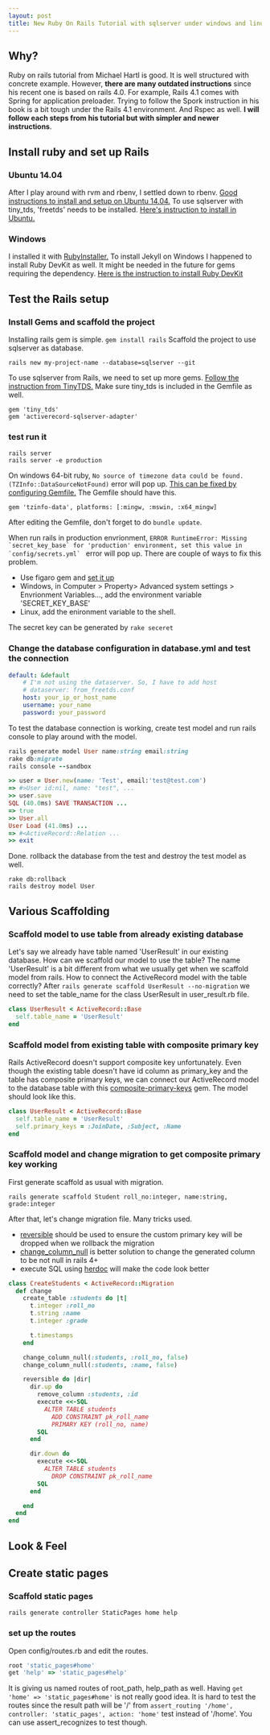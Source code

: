 ```yaml
---
layout: post
title: New Ruby On Rails Tutorial with sqlserver under windows and linux environment
---
```


## Why?
Ruby on rails tutorial from Michael Hartl is good. It is well structured with concrete example. However, **there are many outdated instructions** since his recent one is based on rails 4.0. For example, Rails 4.1 comes with Spring for application preloader. Trying to follow the Spork instruction in his book is a bit tough under the Rails 4.1 environment. And Rspec as well. **I will follow each steps from his tutorial but with simpler and newer instructions**.

## Install ruby and set up Rails
### Ubuntu 14.04
After I play around with rvm and rbenv, I settled down to rbenv. [Good instructions to install and setup on Ubuntu 14.04.](https://gorails.com/setup/ubuntu/14.04) To use sqlserver with tiny_tds, 'freetds' needs to be installed. [Here's instruction to install in Ubuntu.](https://github.com/rails-sqlserver/activerecord-sqlserver-adapter/wiki/Platform-Installation---Ubuntu)

### Windows
I installed it with [RubyInstaller.](http://rubyinstaller.org/downloads) To install Jekyll on Windows I happened to install Ruby DevKit as well. It might be needed in the future for gems requiring the dependency. [Here is the instruction to install Ruby DevKit](http://jekyll-windows.juthilo.com/1-ruby-and-devkit) 


## Test the Rails setup
### Install Gems and scaffold the project
Installing rails gem is simple. ```gem install rails``` Scaffold the project to use sqlserver as database.

```
rails new my-project-name --database=sqlserver --git
```

To use sqlserver from Rails, we need to set up more gems. [Follow the instruction from TinyTDS.](https://github.com/rails-sqlserver/activerecord-sqlserver-adapter/wiki/Using-TinyTds) Make sure tiny_tds is included in the Gemfile as well.

```
gem 'tiny_tds'
gem 'activerecord-sqlserver-adapter'
```

### test run it

```
rails server
rails server -e production
``` 

On windows 64-bit ruby, ```No source of timezone data could be found. (TZInfo::DataSourceNotFound)``` error will pop up.  [This can be fixed by configuring Gemfile.](http://stackoverflow.com/questions/23022258/tzinfodatasourcenotfound-error-starting-rails-v4-1-0-server-on-windows) The Gemfile should have this.

```gem 'tzinfo-data', platforms: [:mingw, :mswin, :x64_mingw]```

After editing the Gemfile, don't forget to do ```bundle update```.

When run rails in production envrionment, ```ERROR RuntimeError: Missing `secret_key_base` for 'production' environment, set this value in `config/secrets.yml` ``` error will pop up. There are couple of ways to fix this problem.

* Use figaro gem and [set it up](https://github.com/laserlemon/figaro)
* Windows, in Computer > Property> Advanced system settings > Envrionment Variables..., add the environment variable 'SECRET\_KEY\_BASE'
* Linux, add the enironment variable to the shell.

The secret key can be generated by ```rake seceret```


### Change the database configuration in database.yml and test the connection

```yaml
default: &default
	# I'm not using the dataserver. So, I have to add host
	# dataserver: from_freetds.conf 
	host: your_ip_or_host_name
	username: your_name
	password: your_password
```

To test the database connection is working, create test model and run rails console to play around with the model.

```ruby
rails generate model User name:string email:string
rake db:migrate
rails console --sandbox

>> user = User.new(name: 'Test', email:'test@test.com')
=> #>User id:nil, name: "test", ...
>> user.save
SQL (40.0ms) SAVE TRANSACTION ...
=> true
>> User.all
User Load (41.0ms) ...
=> #<ActiveRecord::Relation ...
>> exit
```

Done. rollback the database from the test and destroy the test model as well.

```
rake db:rollback
rails destroy model User
```

## Various Scaffolding 

### Scaffold model to use table from already existing database
Let's say we already have table named 'UserResult' in our existing database. How can we scaffold our model to use the table? The name 'UserResult' is a bit different from what we usually get when we scaffold model from rails. How to connect the ActiveRecord model with the table correctly? After ```rails generate scaffold UserResult --no-migration``` we need to set the table\_name for the class UserResult in user_result.rb file.

```ruby
class UserResult < ActiveRecord::Base
  self.table_name = 'UserResult'
end
```

### Scaffold model from existing table with composite primary key
Rails ActiveRecord doesn't support composite key unfortunately. Even though the existing table doesn't have id column as primary_key and the table has composite primary keys, we can connect our ActiveRecord model to the database table with this [composite-primary-keys](https://github.com/composite-primary-keys/composite_primary_keys) gem. The model should look like this.

```ruby
class UserResult < ActiveRecord::Base
  self.table_name = 'UserResult'
  self.primary_keys = :JoinDate, :Subject, :Name
end
```

### Scaffold model and change migration to get composite primary key working
First generate scaffold as usual with migration.

```
rails generate scaffold Student roll_no:integer, name:string, grade:integer
```

After that, let's change migration file. Many tricks used.

* [reversible](http://guides.rubyonrails.org/migrations.html#using-reversible) should be used to ensure the custom primary key will be dropped when we rollback the migration
* [change\_column\_null](http://stackoverflow.com/questions/5966840/how-to-change-a-nullable-column-to-not-nullable-in-a-rails-migration/22994790#22994790) is better solution to change the generated column to be not null in rails 4+
* execute SQL using [herdoc](http://stackoverflow.com/questions/2337510/ruby-can-i-write-multi-line-string-with-no-concatenation) will make the code look better

```ruby
class CreateStudents < ActiveRecord::Migration
  def change
    create_table :students do |t|
      t.integer :roll_no
      t.string :name
      t.integer :grade

      t.timestamps
    end

    change_column_null(:students, :roll_no, false)
    change_column_null(:students, :name, false)

    reversible do |dir|
      dir.up do
        remove_column :students, :id
        execute <<-SQL
          ALTER TABLE students
            ADD CONSTRAINT pk_roll_name
            PRIMARY KEY (roll_no, name)
        SQL
      end

      dir.down do
        execute <<-SQL
          ALTER TABLE students
            DROP CONSTRAINT pk_roll_name
        SQL
      end

    end
  end
end
```


## Look & Feel
## Create static pages
### Scaffold static pages

```
rails generate controller StaticPages home help
```


### set up the routes
Open config/routes.rb and edit the routes.

```ruby
root 'static_pages#home'
get 'help' => 'static_pages#help'
```

It is giving us named routes of root\_path, help\_path as well. Having `get 'home' => 'static_pages#home'` is not really good idea. It is hard to test the routes since the result path will be '/' from `assert_routing '/home', controller: 'static_pages', action: 'home'` test instead of '/home'. You can use assert_recognizes to test though.
